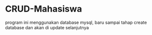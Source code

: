 # CRUD-Mahasiswa
program ini menggunakan database mysql, baru sampai tahap create database dan akan di update selanjutnya
